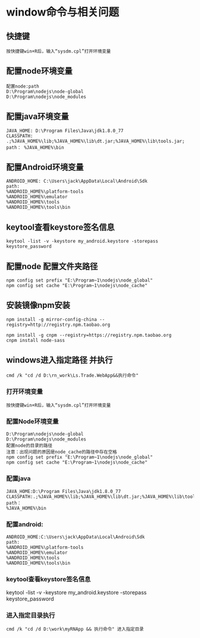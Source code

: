 # window命令与相关问题
## 快捷键
	按快捷键win+R后，输入“sysdm.cpl”打开环境变量

## 配置node环境变量
	配置node:path
	D:\Program\nodejs\node-global
	D:\Program\nodejs\node_modules
## 配置java环境变量
	JAVA_HOME: D:\Program Files\Java\jdk1.8.0_77
	CLASSPATH: .;%JAVA_HOME%\lib;%JAVA_HOME%\lib\dt.jar;%JAVA_HOME%\lib\tools.jar;
	path： %JAVA_HOME%\bin

## 配置Android环境变量
	ANDROID_HOME: C:\Users\jack\AppData\Local\Android\Sdk
	path:
	%ANDROID_HOME%\platform-tools
	%ANDROID_HOME%\emulator
	%ANDROID_HOME%\tools
	%ANDROID_HOME%\tools\bin
## keytool查看keystore签名信息
	keytool -list -v -keystore my_android.keystore -storepass keystore_password

## 配置node 配置文件夹路径
	npm config set prefix "E:\Program~1\nodejs\node_global"
	npm config set cache "E:\Program~1\nodejs\node_cache"
## 安装镜像npm安装
	npm install -g mirror-config-china --registry=http://registry.npm.taobao.org
	
	npm install -g cnpm --registry=https://registry.npm.taobao.org
	cnpm install node-sass
	
## windows进入指定路径 并执行
	cmd /k "cd /d D:\rn_work\Ls.Trade.WebApp&&执行命令"
	

### 打开环境变量
	按快捷键win+R后，输入“sysdm.cpl”打开环境变量

### 配置Node环境变量
	D:\Program\nodejs\node-global
	D:\Program\nodejs\node_modules
	配置node的目录的路径
	注意：出现问题的原因是node_cache的路径中存在空格
	npm config set prefix "E:\Program~1\nodejs\node_global"
	npm config set cache "E:\Program~1\nodejs\node_cache"

### 配置java
	JAVA_HOME:D:\Program Files\Java\jdk1.8.0_77
	CLASSPATH:.;%JAVA_HOME%\lib;%JAVA_HOME%\lib\dt.jar;%JAVA_HOME%\lib\tools.jar;
	path：
	%JAVA_HOME%\bin

### 配置android:
	ANDROID_HOME:C:\Users\jack\AppData\Local\Android\Sdk
	path:
	%ANDROID_HOME%\platform-tools
	%ANDROID_HOME%\emulator
	%ANDROID_HOME%\tools
	%ANDROID_HOME%\tools\bin

### keytool查看keystore签名信息
keytool -list -v -keystore my_android.keystore -storepass keystore_password


### 进入指定目录执行
	cmd /k "cd /d D:\work\myRNApp && 执行命令" 进入指定目录